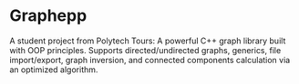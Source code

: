 # Graphepp
A student project from Polytech Tours: A powerful C++ graph library built with OOP principles. Supports directed/undirected graphs, generics, file import/export, graph inversion, and connected components calculation via an optimized algorithm.
